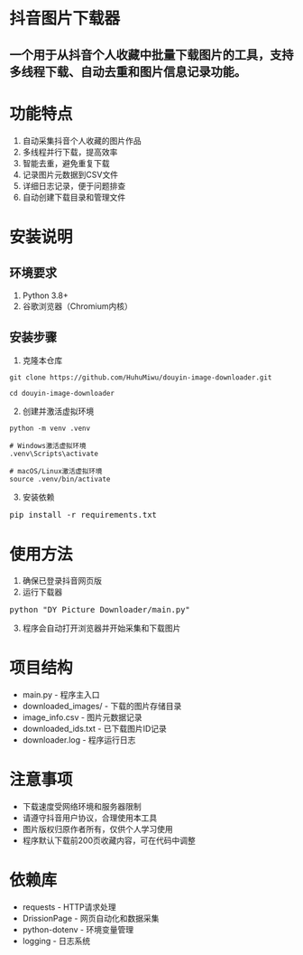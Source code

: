 # 抖音图片下载器
## 一个用于从抖音个人收藏中批量下载图片的工具，支持多线程下载、自动去重和图片信息记录功能。

# 功能特点
1. 自动采集抖音个人收藏的图片作品
2. 多线程并行下载，提高效率
3. 智能去重，避免重复下载
4. 记录图片元数据到CSV文件
5. 详细日志记录，便于问题排查
6. 自动创建下载目录和管理文件
# 安装说明
## 环境要求
1. Python 3.8+
2. 谷歌浏览器（Chromium内核）
## 安装步骤
1. 克隆本仓库
<pre><code>git clone https://github.com/HuhuMiwu/douyin-image-downloader.git

cd douyin-image-downloader</code></pre>
2. 创建并激活虚拟环境
<pre><code>python -m venv .venv
  
# Windows激活虚拟环境
.venv\Scripts\activate
  
# macOS/Linux激活虚拟环境
source .venv/bin/activate</code></pre>

3. 安装依赖
<pre>pip install -r requirements.txt</pre>

# 使用方法
1. 确保已登录抖音网页版
2. 运行下载器
<pre>python "DY Picture Downloader/main.py"</pre>
3. 程序会自动打开浏览器并开始采集和下载图片
# 项目结构
* main.py - 程序主入口
* downloaded_images/ - 下载的图片存储目录
* image_info.csv - 图片元数据记录
* downloaded_ids.txt - 已下载图片ID记录
* downloader.log - 程序运行日志
# 注意事项
* 下载速度受网络环境和服务器限制
* 请遵守抖音用户协议，合理使用本工具
* 图片版权归原作者所有，仅供个人学习使用
* 程序默认下载前200页收藏内容，可在代码中调整
# 依赖库
* requests - HTTP请求处理
* DrissionPage - 网页自动化和数据采集
* python-dotenv - 环境变量管理
* logging - 日志系统
